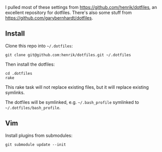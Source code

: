 I pulled most of these settings from https://github.com/henrik/dotfiles, an excellent repository for dotfiles.  There's also some stuff from https://github.com/garybernhardt/dotfiles.


## Install

Clone this repo into `~/.dotfiles`:

    git clone git@github.com:henrik/dotfiles.git ~/.dotfiles

Then install the dotfiles:

    cd .dotfiles
    rake

This rake task will not replace existing files, but it will replace existing symlinks.

The dotfiles will be symlinked, e.g. `~/.bash_profile` symlinked to `~/.dotfiles/bash_profile`.


## Vim

Install plugins from submodules:

    git submodule update --init

